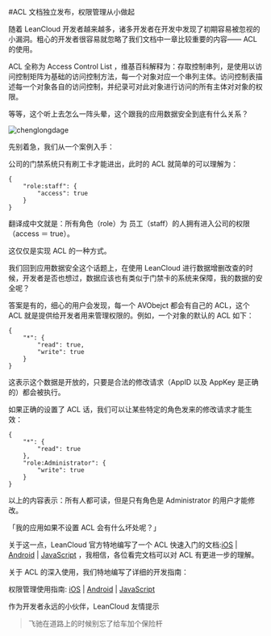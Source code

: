#ACL 文档独立发布，权限管理从小做起

随着 LeanCloud 开发者越来越多，诸多开发者在开发中发现了初期容易被忽视的小漏洞。粗心的开发者很容易就忽略了我们文档中一章比较重要的内容—— ACL 的使用。

ACL 全称为 Access Control List ，维基百科解释为：存取控制串列，是使用以访问控制矩阵为基础的访问控制方法，每一个对象对应一个串列主体。访问控制表描述每一个对象各自的访问控制，并纪录可对此对象进行访问的所有主体对对象的权限。

等等，这个听上去怎么一阵头晕，这个跟我的应用数据安全到底有什么关系？

![chenglongdage](https://blog.leancloud.cn/wp-content/uploads/2015/10/09210Bb8-3.png)

先别着急，我们从一个案例入手：

公司的门禁系统只有刷工卡才能进出，此时的 ACL 就简单的可以理解为：

```
{
    "role:staff": {
        "access": true
    }
}
```

翻译成中文就是：所有角色（role）为 员工（staff）的人拥有进入公司的权限（access ＝ true）。

这仅仅是实现 ACL 的一种方式。

我们回到应用数据安全这个话题上，在使用 LeanCloud 进行数据增删改查的时候，开发者是否也想过，数据应该也有类似于门禁卡的系统来保障，我的数据的安全呢？

答案是有的，细心的用户会发现，每一个 AVObejct 都会有自己的 ACL，这个 ACL 就是提供给开发者用来管理权限的。例如，一个对象的默认的 ACL 如下：

```
{
    "*": {
        "read": true,
        "write": true
    }
}
```
这表示这个数据是开放的，只要是合法的修改请求（AppID 以及 AppKey 是正确的）都会被执行。

如果正确的设置了 ACL 话，我们可以让某些特定的角色发来的修改请求才能生效：

```
{
    "*": {
        "read": true
    },
    "role:Administrator": {
        "write": true
    }
}
```
以上的内容表示：所有人都可读，但是只有角色是 Administrator 的用户才能修改。

「我的应用如果不设置 ACL 会有什么坏处呢？」

关于这一点，LeanCloud 官方特地编写了一个 ACL 快速入门的文档:[iOS](https://leancloud.cn/docs/acl_quick_start-ios.html) | [Android](https://leancloud.cn/docs/acl_quick_start-android.html) | [JavaScript](https://leancloud.cn/docs/acl_quick_start-js.html) ，我相信，各位看完文档可以对 ACL 有更进一步的理解。


关于 ACL 的深入使用，我们特地编写了详细的开发指南：

权限管理使用指南: [iOS](https://leancloud.cn/docs/acl_guide-ios.html) | [Android](https://leancloud.cn/docs/acl_guide-android.html) | [JavaScript](https://leancloud.cn/docs/acl_guide-js.html)


作为开发者永远的小伙伴，LeanCloud 友情提示

> 飞驰在道路上的时候别忘了给车加个保险杆

